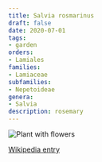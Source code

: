 ```yaml
---
title: Salvia rosmarinus
draft: false
date: 2020-07-01
tags:
- garden
orders:
- Lamiales
families:
- Lamiaceae
subfamilies:
- Nepetoideae
genera:
- Salvia    
description: rosemary
---
```


![Plant with flowers](./salvia_rosmarinus.jpg)

[Wikipedia entry](https://wikipedia.org/wiki/Rosemary)
